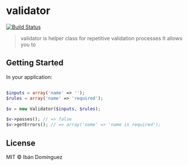 # validator

[![Build Status](https://travis-ci.org/ibandominguez/validator.svg?branch=travis)](https://travis-ci.org/ibandominguez/validator)

> validator is helper class for repetitive validation processes
> It allows you to

## Getting Started

In your application:

```php

$inputs = array('name' => '');
$rules = array('name' => 'required');

$v = new Validator($inputs, $rules);

$v->passes(); // => false
$v->getErrors(); // => array('name' => 'name is required');

```

## License

MIT © Ibán Domínguez
